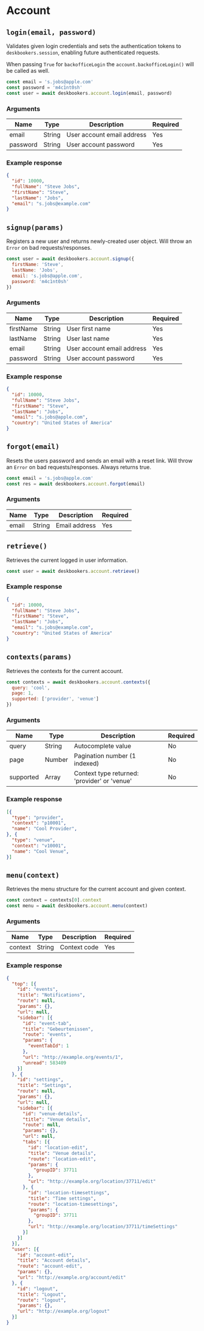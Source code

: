 # Account

## `login(email, password)`
Validates given login credentials and sets the authentication tokens to `deskbookers.session`, enabling future authenticated requests.

When passing `True` for `backofficeLogin` the `account.backofficeLogin()` will be called as well.

```js
const email = 's.jobs@apple.com'
const password = 'm4c1nt0sh'
const user = await deskbookers.account.login(email, password)
```

### Arguments
Name | Type |Description | Required
--- | --- | --- | ---
email | String | User account email address | Yes
password | String | User account password | Yes

### Example response

```json
{
  "id": 10000,
  "fullName": "Steve Jobs",
  "firstName": "Steve",
  "lastName": "Jobs",
  "email": "s.jobs@example.com"
}
```

## `signup(params)`
Registers a new user and returns newly-created user object. Will throw an `Error` on bad requests/responses.

```js
const user = await deskbookers.account.signup({
  firstName: 'Steve',
  lastName: 'Jobs',
  email: 's.jobs@apple.com',
  password: 'm4c1nt0sh'
})
```

### Arguments
Name | Type | Description | Required
--- | --- | --- | ---
firstName | String | User first name | Yes
lastName | String |User last name | Yes
email | String | User account email address | Yes
password | String | User account password | Yes

### Example response

```json
{
  "id": 10000,
  "fullName": "Steve Jobs",
  "firstName": "Steve",
  "lastName": "Jobs",
  "email": "s.jobs@apple.com",
  "country": "United States of America"
}
```

## `forgot(email)`
Resets the users password and sends an email with a reset link. Will throw an `Error` on bad requests/responses. Always returns true.

```js
const email = 's.jobs@apple.com'
const res = await deskbookers.account.forgot(email)
```

### Arguments
Name | Type | Description | Required
--- | --- | --- | ---
email | String | Email address | Yes


## `retrieve()`
Retrieves the current logged in user information.

```js
const user = await deskbookers.account.retrieve()
```

### Example response

```json
{
  "id": 10000,
  "fullName": "Steve Jobs",
  "firstName": "Steve",
  "lastName": "Jobs",
  "email": "s.jobs@example.com",
  "country": "United States of America"
}
```

## `contexts(params)`
Retrieves the contexts for the current account.

```js
const contexts = await deskbookers.account.contexts({
  query: 'cool',
  page: 1,
  supported: ['provider', 'venue']
})
```

### Arguments
Name | Type | Description | Required
--- | --- | --- | ---
query | String | Autocomplete value | No
page | Number | Pagination number (1 indexed) | No
supported | Array | Context type returned: 'provider' or 'venue'  | No

### Example response

```json
[{
  "type": "provider",
  "context": "p10001",
  "name": "Cool Provider",
}, {
  "type": "venue",
  "context": "v10001",
  "name": "Cool Venue",
}]
```

## `menu(context)`
Retrieves the menu structure for the current account and given context.

```js
const context = contexts[0].context
const menu = await deskbookers.account.menu(context)
```

### Arguments
Name | Type | Description | Required
--- | --- | --- | ---
context | String | Context code | Yes

### Example response
```json
{
  "top": [{
    "id": "events",
    "title": "Notifications",
    "route": null,
    "params": {},
    "url": null,
    "sidebar": [{
      "id": "event-tab",
      "title": "Gebeurtenissen",
      "route": "events",
      "params": {
        "eventTabId": 1
      },
      "url": "http://example.org/events/1",
      "unread": 583409
    }]
  }, {
    "id": "settings",
    "title": "Settings",
    "route": null,
    "params": {},
    "url": null,
    "sidebar": [{
      "id": "venue-details",
      "title": "Venue details",
      "route": null,
      "params": {},
      "url": null,
      "tabs": [{
        "id": "location-edit",
        "title": "Venue details",
        "route": "location-edit",
        "params": {
          "groupID": 37711
        },
        "url": "http://example.org/location/37711/edit"
      }, {
        "id": "location-timesettings",
        "title": "Time settings",
        "route": "location-timesettings",
        "params": {
          "groupID": 37711
        },
        "url": "http://example.org/location/37711/timeSettings"
      }]
    }]
  }],
  "user": [{
    "id": "account-edit",
    "title": "Account details",
    "route": "account-edit",
    "params": {},
    "url": "http://example.org/account/edit"
  }, {
    "id": "logout",
    "title": "Logout",
    "route": "logout",
    "params": {},
    "url": "http://example.org/logout"
  }]
}
```
